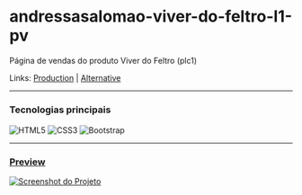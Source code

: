 # andressasalomao-viver-do-feltro-l1-pv
Página de vendas do produto Viver do Feltro (plc1)

Links: <a href="https://andressasalomao.com.br/plc1/pv/" target="_Blank">Production</a> | <a href="https://guyddogl.github.io/andressasalomao-viver-do-feltro-l1-pv/" target="_Blank">Alternative</a>
<hr/>

### Tecnologias principais
<div style="display: inline_block">
  <img align="center" alt="HTML5" src="https://img.shields.io/badge/HTML5-E34F26?style=for-the-badge&logo=html5&logoColor=white" />
  <img align="center" alt="CSS3" src="https://img.shields.io/badge/CSS3-1572B6?style=for-the-badge&logo=css3&logoColor=white" />
  <img align="center" alt="Bootstrap" src="https://img.shields.io/badge/Bootstrap-563D7C?style=for-the-badge&logo=bootstrap&logoColor=white" />
</div>
<hr/>

### <a href="https://guyddogl.github.io/andressasalomao-viver-do-feltro-l1-pv/" target="_Blank">Preview</a>
<a href="https://guyddogl.github.io/andressasalomao-viver-do-feltro-l1-pv/" target="_Blank"><img src="https://guyddogl.github.io/andressasalomao-viver-do-feltro-l1-pv/img/screencapture-andressasalomao-viver-do-feltro-l1-pv.webp" alt="Screenshot do Projeto" /></a>
